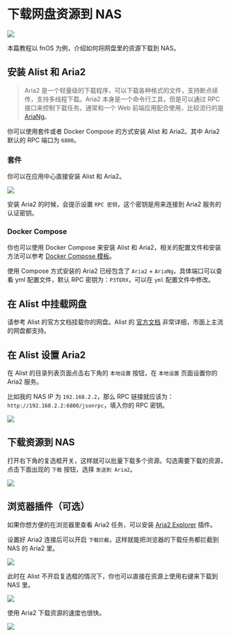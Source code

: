 # 下载网盘资源到 NAS

![](https://img.slarker.me/wiki/ab63b5efb71c4ec9ae9bcf329d3acfb4.webp)

本篇教程以 fnOS 为例，介绍如何将网盘里的资源下载到 NAS。

## 安装 Alist 和 Aria2

> Aria2 是一个轻量级的下载程序，可以下载各种格式的文件，支持断点续传，支持多线程下载。Aria2 本身是一个命令行工具，但是可以通过 RPC 接口来控制下载任务。通常和一个 Web 前端应用配合使用，比较流行的是 [AriaNg](https://github.com/mayswind/AriaNg/)。

你可以使用套件或者 Docker Compose 的方式安装 Alist 和 Aria2。其中 Aria2 默认的 RPC 端口为 `6800`。

### 套件

你可以在应用中心直接安装 Alist 和 Aria2。

![](https://img.slarker.me/wiki/fdc4c0398ba848478876d39428219cb2.webp)

安装 Aria2 的时候，会提示设置 `RPC 密钥`，这个密钥是用来连接到 Aria2 服务的认证密钥。

### Docker Compose

你也可以使用 Docker Compose 来安装 Alist 和 Aria2，相关的配置文件和安装方法可以参考 [Docker Compose 模板](/application/compose.md)。

使用 Compose 方式安装的 Aria2 已经包含了 `Aria2` + `AriaNg`，具体端口可以查看 yml 配置文件，默认 RPC 密钥为：`P3TERX`，可以在 `yml` 配置文件中修改。

## 在 Alist 中挂载网盘

请参考 Alist 的官方文档挂载你的网盘。Alist 的 [官方文档](https://alist.nn.ci/zh/guide/) 非常详细，市面上主流的网盘都支持。

## 在 Alist 设置 Aria2

在 Alist 的目录列表页面点击右下角的 `本地设置` 按钮，在 `本地设置` 页面设置你的 Aria2 服务。

比如我的 NAS IP 为 `192.168.2.2`，那么 RPC 链接就应该为：`http://192.168.2.2:6800/jsonrpc`，填入你的 RPC 密钥。

![](https://img.slarker.me/wiki/914ef4afcebb40148ddd2c8e16d10b3e.webp)

## 下载资源到 NAS

打开右下角的复选框开关，这样就可以批量下载多个资源。勾选需要下载的资源，点击下面出现的 `下载` 按钮，选择 `发送到 Aria2`。

![](https://img.slarker.me/wiki/d7ced21c3f4a4b0cb2b67184b5f8ecd8.webp)

## 浏览器插件（可选）

如果你想方便的在浏览器里查看 Aria2 任务，可以安装 [Aria2 Explorer](https://aria2e.com/index.cn.html) 插件。

设置好 Aria2 连接后可以开启 `下载拦截`，这样就能把浏览器的下载任务都拦截到 NAS 的 Aria2 里。

![](https://img.slarker.me/wiki/feb6d23fe3434a10bc9eca6b7841c5e8.webp)

此时在 Alist 不开启复选框的情况下，你也可以直接在资源上使用右键来下载到 NAS 里。

![](https://img.slarker.me/wiki/a3fac72e8ba84841a6076fc74f7e323f.webp)

使用 Aria2 下载资源的速度也很快。

![](https://img.slarker.me/wiki/5e57c3914d364d4f8322677421024de4.webp)